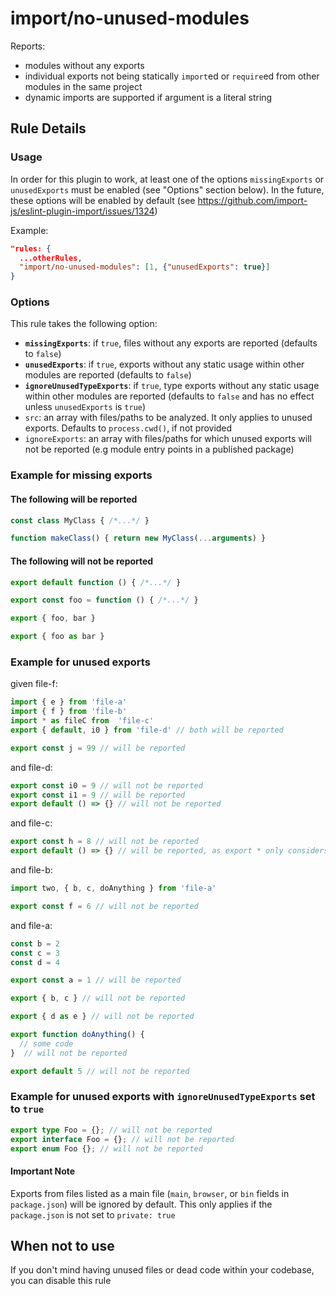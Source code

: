 # import/no-unused-modules

<!-- end auto-generated rule header -->

Reports:

 - modules without any exports
 - individual exports not being statically `import`ed or `require`ed from other modules in the same project
 - dynamic imports are supported if argument is a literal string

## Rule Details

### Usage

In order for this plugin to work, at least one of the options `missingExports` or `unusedExports` must be enabled (see "Options" section below). In the future, these options will be enabled by default (see <https://github.com/import-js/eslint-plugin-import/issues/1324>)

Example:

```json
"rules: {
  ...otherRules,
  "import/no-unused-modules": [1, {"unusedExports": true}]
}
```

### Options

This rule takes the following option:

 - **`missingExports`**: if `true`, files without any exports are reported (defaults to `false`)
 - **`unusedExports`**: if `true`, exports without any static usage within other modules are reported (defaults to `false`)
 - **`ignoreUnusedTypeExports`**: if `true`, type exports without any static usage within other modules are reported (defaults to `false` and has no effect unless `unusedExports` is `true`)
 - `src`: an array with files/paths to be analyzed. It only applies to unused exports. Defaults to `process.cwd()`, if not provided
 - `ignoreExports`: an array with files/paths for which unused exports will not be reported (e.g module entry points in a published package)

### Example for missing exports

#### The following will be reported

```js
const class MyClass { /*...*/ }

function makeClass() { return new MyClass(...arguments) }
```

#### The following will not be reported

```js
export default function () { /*...*/ }
```

```js
export const foo = function () { /*...*/ }
```

```js
export { foo, bar }
```

```js
export { foo as bar }
```

### Example for unused exports

given file-f:

```js
import { e } from 'file-a'
import { f } from 'file-b'
import * as fileC from  'file-c'
export { default, i0 } from 'file-d' // both will be reported

export const j = 99 // will be reported
```

and file-d:

```js
export const i0 = 9 // will not be reported
export const i1 = 9 // will be reported
export default () => {} // will not be reported
```

and file-c:

```js
export const h = 8 // will not be reported
export default () => {} // will be reported, as export * only considers named exports and ignores default exports
```

and file-b:

```js
import two, { b, c, doAnything } from 'file-a'

export const f = 6 // will not be reported
```

and file-a:

```js
const b = 2
const c = 3
const d = 4

export const a = 1 // will be reported

export { b, c } // will not be reported

export { d as e } // will not be reported

export function doAnything() {
  // some code
}  // will not be reported

export default 5 // will not be reported
```

### Example for unused exports with `ignoreUnusedTypeExports` set to `true`

```ts
export type Foo = {}; // will not be reported
export interface Foo = {}; // will not be reported
export enum Foo {}; // will not be reported
```

#### Important Note

Exports from files listed as a main file (`main`, `browser`, or `bin` fields in `package.json`) will be ignored by default. This only applies if the `package.json` is not set to `private: true`

## When not to use

If you don't mind having unused files or dead code within your codebase, you can disable this rule
